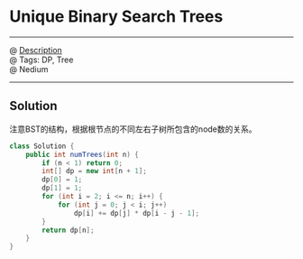 # Unique Binary Search Trees
------------------
@ [Description](https://leetcode.com/problems/unique-binary-search-trees/)  
@ Tags: DP, Tree     
@ Nedium

------------------
## Solution
注意BST的结构，根据根节点的不同左右子树所包含的node数的关系。
```java
class Solution {
    public int numTrees(int n) {
        if (n < 1) return 0;
        int[] dp = new int[n + 1];
        dp[0] = 1;
        dp[1] = 1;
        for (int i = 2; i <= n; i++) {
            for (int j = 0; j < i; j++) 
                dp[i] += dp[j] * dp[i - j - 1];
        }
        return dp[n];
    }
}
```
